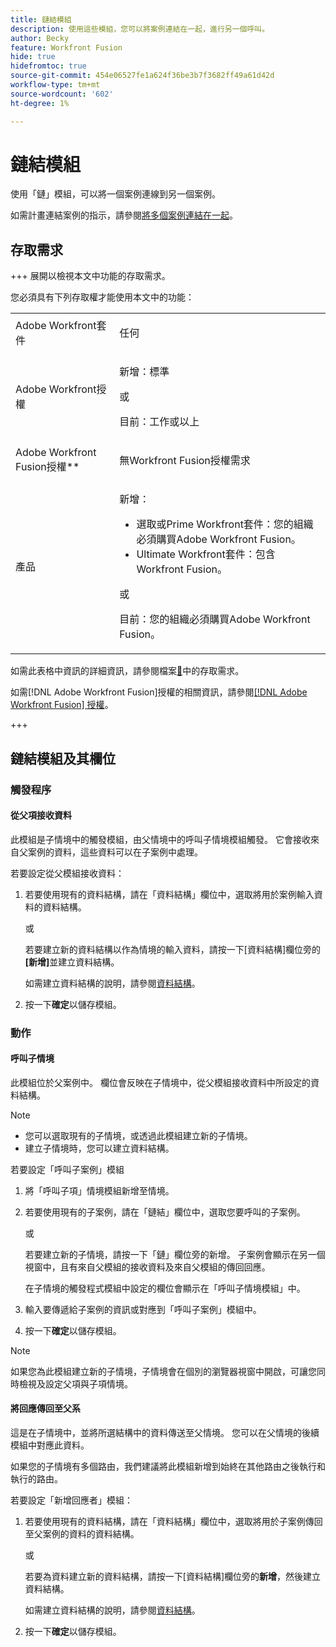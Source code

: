 ```yaml
---
title: 鏈結模組
description: 使用這些模組，您可以將案例連結在一起，進行另一個呼叫。
author: Becky
feature: Workfront Fusion
hide: true
hidefromtoc: true
source-git-commit: 454e06527fe1a624f36be3b7f3682ff49a61d42d
workflow-type: tm+mt
source-wordcount: '602'
ht-degree: 1%

---
```


# 鏈結模組

使用「鏈」模組，可以將一個案例連線到另一個案例。

<!--This article will be about the specific module configuration-->

如需計畫連結案例的指示，請參閱[將多個案例連結在一起](/help/workfront-fusion/create-scenarios/plan-a-scenario/chain-scenarios.md)。


## 存取需求

+++ 展開以檢視本文中功能的存取需求。

您必須具有下列存取權才能使用本文中的功能：

<table style="table-layout:auto">
 <col> 
 <col> 
 <tbody> 
  <tr> 
   <td role="rowheader">Adobe Workfront套件</td> 
   <td> <p>任何</p> </td> 
  </tr> 
  <tr data-mc-conditions=""> 
   <td role="rowheader">Adobe Workfront授權</td> 
   <td> <p>新增：標準</p><p>或</p><p>目前：工作或以上</p> </td> 
  </tr> 
  <tr> 
   <td role="rowheader">Adobe Workfront Fusion授權**</td> 
   <td>
   <p>無Workfront Fusion授權需求</p>
   </td> 
  </tr> 
  <tr> 
   <td role="rowheader">產品</td> 
   <td>
   <p>新增：</p> <ul><li>選取或Prime Workfront套件：您的組織必須購買Adobe Workfront Fusion。</li><li>Ultimate Workfront套件：包含Workfront Fusion。</li></ul>
   <p>或</p>
   <p>目前：您的組織必須購買Adobe Workfront Fusion。</p>
   </td> 
  </tr>
 </tbody> 
</table>

如需此表格中資訊的詳細資訊，請參閱檔案[&#128279;](/help/workfront-fusion/references/licenses-and-roles/access-level-requirements-in-documentation.md)中的存取需求。

如需[!DNL Adobe Workfront Fusion]授權的相關資訊，請參閱[[!DNL Adobe Workfront Fusion] 授權](/help/workfront-fusion/set-up-and-manage-workfront-fusion/licensing-operations-overview/license-automation-vs-integration.md)。

+++

## 鏈結模組及其欄位

### 觸發程序

#### 從父項接收資料

此模組是子情境中的觸發模組，由父情境中的呼叫子情境模組觸發。 它會接收來自父案例的資料，這些資料可以在子案例中處理。

若要設定從父模組接收資料：

1. 若要使用現有的資料結構，請在「資料結構」欄位中，選取將用於案例輸入資料的資料結構。

   或

   若要建立新的資料結構以作為情境的輸入資料，請按一下[資料結構]欄位旁的&#x200B;**[新增]**&#x200B;並建立資料結構。

   如需建立資料結構的說明，請參閱[資料結構](/help/workfront-fusion/references/mapping-panel/data-types/data-structures.md)。

1. 按一下&#x200B;**確定**&#x200B;以儲存模組。

### 動作

#### 呼叫子情境

此模組位於父案例中。 欄位會反映在子情境中，從父模組接收資料中所設定的資料結構。

>[!NOTE]
>
>* 您可以選取現有的子情境，或透過此模組建立新的子情境。
>* 建立子情境時，您可以建立資料結構。

若要設定「呼叫子案例」模組

1. 將「呼叫子項」情境模組新增至情境。
1. 若要使用現有的子案例，請在「鏈結」欄位中，選取您要呼叫的子案例。

   或

   若要建立新的子情境，請按一下「鏈」欄位旁的新增。 子案例會顯示在另一個視窗中，且有來自父模組的接收資料及來自父模組的傳回回應。

   在子情境的觸發程式模組中設定的欄位會顯示在「呼叫子情境模組」中。

1. 輸入要傳遞給子案例的資訊或對應到「呼叫子案例」模組中。
1. 按一下&#x200B;**確定**&#x200B;以儲存模組。

>[!NOTE]
>
>如果您為此模組建立新的子情境，子情境會在個別的瀏覽器視窗中開啟，可讓您同時檢視及設定父項與子項情境。

#### 將回應傳回至父系

這是在子情境中，並將所選結構中的資料傳送至父情境。 您可以在父情境的後續模組中對應此資料。

如果您的子情境有多個路由，我們建議將此模組新增到始終在其他路由之後執行和執行的路由。

若要設定「新增回應者」模組：

1. 若要使用現有的資料結構，請在「資料結構」欄位中，選取將用於子案例傳回至父案例的資料的資料結構。

   或

   若要為資料建立新的資料結構，請按一下[資料結構]欄位旁的&#x200B;**新增**，然後建立資料結構。

   如需建立資料結構的說明，請參閱[資料結構](/help/workfront-fusion/references/mapping-panel/data-types/data-structures.md)。

1. 按一下&#x200B;**確定**&#x200B;以儲存模組。

